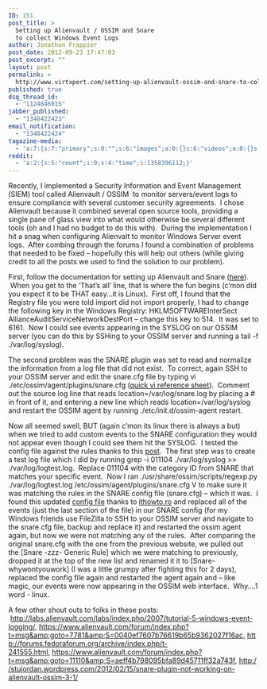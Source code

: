 ```yaml
---
ID: 151
post_title: >
  Setting up Alienvault / OSSIM and Snare
  to collect Windows Event Logs
author: Jonathan Frappier
post_date: 2012-09-23 17:47:03
post_excerpt: ""
layout: post
permalink: >
  http://www.virtxpert.com/setting-up-alienvault-ossim-and-snare-to-collect-windows-event-logs/
published: true
dsq_thread_id:
  - "1124846015"
jabber_published:
  - "1348422423"
email_notification:
  - "1348422424"
tagazine-media:
  - 'a:7:{s:7:"primary";s:0:"";s:6:"images";a:0:{}s:6:"videos";a:0:{}s:11:"image_count";i:0;s:6:"author";s:7:"7110326";s:7:"blog_id";s:8:"38472741";s:9:"mod_stamp";s:19:"2012-09-23 17:47:03";}'
reddit:
  - 'a:2:{s:5:"count";i:0;s:4:"time";i:1358396112;}'
---
```

Recently, I implemented a Security Information and Event Management (SIEM) tool called Alienvault / OSSIM  to monitor servers/event logs to ensure compliance with several customer security agreements.  I chose Alienvault because it combined several open source tools, providing a single pane of glass view into what would otherwise be several different tools (oh and I had no budget to do this with).  During the implementation I hit a snag when configuring Alienvalt to monitor Windows Server event logs.  After combing through the forums I found a combination of problems that needed to be fixed – hopefully this will help out others (while giving credit to all the posts we used to find the solution to our problem).

First, follow the documentation for setting up Alienvault and Snare (<a href="http://communities.alienvault.com/docs/collect/Snare_windows.pdf" target="_blank">here</a>).  When you get to the ‘That’s all’ line, that is where the fun begins (c’mon did you expect it to be THAT easy…it is Linux).  First off, I found that the Registry file you were told import did not import properly, I had to change the following key in the Windows Registry: HKLMSOFTWAREInterSect AllianceAuditServiceNetworkDestPort – change this key to 514.  It was set to 6161.  Now I could see events appearing in the SYSLOG on our OSSIM server (you can do this by SSHing to your OSSIM server and running a tail -f ./var/log/syslog).

The second problem was the SNARE plugin was set to read and normalize the information from a log file that did not exist.  To correct, again SSH to your OSSIM server and edit the snare.cfg file by typing vi ./etc/ossim/agent/plugins/snare.cfg (<a href="http://www.lagmonster.org/docs/vi.html" target="_blank">quick vi reference sheet</a>).  Comment out the source log line that reads location=/var/log/snare.log by placing a # in front of it, and entering a new line which reads location=/var/log/syslog and restart the OSSIM agent by running ./etc/init.d/ossim-agent restart.

Now all seemed swell, BUT (again c’mon its linux there is always a but) when we tried to add custom events to the SNARE configuration they would not appear even though I could see them hit the SYSLOG.  I tested the config file against the rules thanks to this <a href="https://www.alienvault.com/forum/index.php?t=msg&amp;goto=11110&amp;S=aeff4b798095bfa89d45711ff32a743f" target="_blank">post</a>.  The first step was to create a test log file which I did by running grep -i 011104 ./var/log/syslog &gt;&gt; ./var/log/logtest.log.  Replace 011104 with the category ID from SNARE that matches your specific event.  Now I ran ./usr/share/ossim/scripts/regexp.py ./var/log/logtest.log /etc/ossim/agent/plugins/snare.cfg V to make sure it was matching the rules in the SNARE config file (snare.cfg) – which it was.  I found this updated <a href="https://www.assembla.com/code/os-sim/git-2/nodes/5c0f27f2c64560f0506ebd1bf8b9547b16b86f92/os-sim/agent/etc/agent/plugins/snare.cfg" target="_blank">config file</a> thanks to <a href="http://www.ithowto.ro/2012/03/ossim-3-1-alienvault-snare-snarewindows-configuration-howto/" target="_blank">ithowto.ro</a> and replaced all of the events (just the last section of the file) in our SNARE config (for my Windows friends use FileZilla to SSH to your OSSIM server and navigate to the snare.cfg file, backup and replace it) and restarted the ossim agent again, but now we were not matching any of the rules.  After comparing the original snare.cfg with the one from the previous website, we pulled out the [Snare -zzz- Generic Rule] which we were matching to previously, dropped it at the top of the new list and renamed it it to [Snare-whywontyouwork] (I was a little grumpy after fighting this for 2 days), replaced the config file again and restarted the agent again and – like magic, our events were now appearing in the OSSIM web interface.  Why….1 word - linux.

A few other shout outs to folks in these posts:  <a href="http://labs.alienvault.com/labs/index.php/2007/tutorial-5-windows-event-logging/">http://labs.alienvault.com/labs/index.php/2007/tutorial-5-windows-event-logging/</a>, <a href="https://www.alienvault.com/forum/index.php?t=msg&amp;goto=7781&amp;S=0040ef7607b76619b65b9362027f16ac">https://www.alienvault.com/forum/index.php?t=msg&amp;goto=7781&amp;S=0040ef7607b76619b65b9362027f16ac</a>, <a href="http://forums.fedoraforum.org/archive/index.php/t-241555.html">http://forums.fedoraforum.org/archive/index.php/t-241555.html</a>, <a href="https://www.alienvault.com/forum/index.php?t=msg&amp;goto=11110&amp;S=aeff4b798095bfa89d45711ff32a743f">https://www.alienvault.com/forum/index.php?t=msg&amp;goto=11110&amp;S=aeff4b798095bfa89d45711ff32a743f</a>, <a href="http://stujordan.wordpress.com/2012/02/15/snare-plugin-not-working-on-alienvault-ossim-3-1/">http://stujordan.wordpress.com/2012/02/15/snare-plugin-not-working-on-alienvault-ossim-3-1/</a>